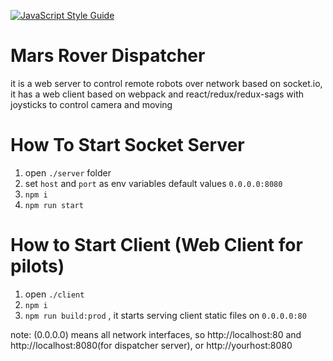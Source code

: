 [![JavaScript Style Guide](https://img.shields.io/badge/code_style-standard-brightgreen.svg)](https://standardjs.com)

Mars Rover Dispatcher
=========================
it is a web server to control remote robots over network based on socket.io,
it has a web client based on webpack and react/redux/redux-sags with joysticks to control camera and moving

# How To Start Socket Server
1. open `./server` folder
1. set `host` and `port` as env variables default values `0.0.0.0:8080`
1. `npm i`
1. `npm run start`


# How to Start Client (Web Client for pilots)
1. open `./client`
1. `npm i`
1. `npm run build:prod` , it starts serving client static files on `0.0.0.0:80`

note:
(0.0.0.0) means all network interfaces, so http://localhost:80 and http://localhost:8080(for dispatcher server), or http://yourhost:8080
